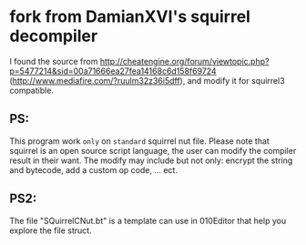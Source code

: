 # fork from DamianXVI's squirrel decompiler
    
	
I found the source from http://cheatengine.org/forum/viewtopic.php?p=5477214&sid=00a71666ea27fea14168c6d158f69724 (http://www.mediafire.com/?ruulm32z36i5dff), and modify it for squirrel3 compatible.

## PS:
This program work `only` on `standard` squirrel nut file.
Please note that squirrel is an open source script language, the user can modify the compiler result in their want.
The modify may include but not only: encrypt the string and bytecode, add a custom op code, ... ect.

## PS2:
The file "SQuirrelCNut.bt" is a template can use in 010Editor that help you explore the file struct.
